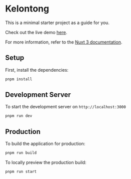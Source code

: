 # Kelontong

This is a minimal starter project as a guide for you.

Check out the live demo [here](https://toko-kelontong.fly.dev/).

For more information, refer to the [Nuxt 3 documentation](https://nuxt.com/docs/getting-started/introduction).

## Setup

First, install the dependencies:

```bash
pnpm install
```

## Development Server

To start the development server on `http://localhost:3000`

```bash
pnpm run dev
```

## Production

To build the application for production:

```bash
pnpm run build
```

To locally preview the production build:

```bash
pnpm run start
```
